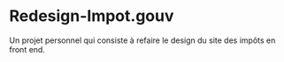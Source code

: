 # Redesign-Impot.gouv
Un projet personnel qui consiste à refaire le design du site des impôts en front end.
